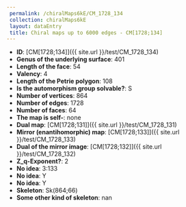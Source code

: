 ```yaml
--- 
 permalink: /chiralMaps6kE/CM_1728_134 
 collection: chiralMaps6kE
 layout: dataEntry
 title: Chiral maps up to 6000 edges - CM[1728;134]
---
```


- **ID**: [CM[1728;134]]({{ site.url }}/test/CM_1728_134)
- **Genus of the underlying surface**: 401
- **Length of the face**: 54
- **Valency**: 4
- **Length of the Petrie polygon**: 108
- **Is the automorphism group solvable?**: S
- **Number of vertices**: 864
- **Number of edges**: 1728
- **Number of faces**: 64
- **The map is self-**: none
- **Dual map**: [CM[1728;131]]({{ site.url }}/test/CM_1728_131)
- **Mirror (enantihomorphic) map**: [CM[1728;133]]({{ site.url }}/test/CM_1728_133)
- **Dual of the mirror image**: [CM[1728;132]]({{ site.url }}/test/CM_1728_132)
- **Z_q-Exponent?**: 2
- **No idea**:  3:133
- **No idea**: Y
- **No idea**: Y
- **Skeleton**: Sk(864;66)
- **Some other kind of skeleton**: nan
